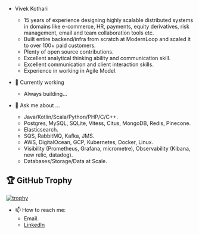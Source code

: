 
- Vivek Kothari
  - 15 years of experience designing highly scalable distributed systems in domains like e-commerce, HR, payments, equity derivatives, risk management, email and team collaboration tools etc.
  - Built entire backend/infra from scratch at ModernLoop and scaled it to over 100+ paid customers.
  - Plenty of open source contributions.
  - Excellent analytical thinking ability and communication skill.
  - Excellent communication and client interaction skills.
  - Experience in working in Agile Model.

- 🌱 Currently working
  - Always building...

- 💬 Ask me about ...
  - Java/Kotlin/Scala/Python/PHP/C/C++.
  - Postgres, MySQL, SQLite, Vitess, Citus, MongoDB, Redis, Pinecone.
  - Elasticsearch.
  - SQS, RabbitMQ, Kafka, JMS.
  - AWS, DigitalOcean, GCP, Kubernetes, Docker, Linux.
  - Visibility (Prometheus, Grafana, micrometre), Observability (Kibana, new relic, datadog).
  - Databases/Storage/Data at Scale.

 <!-- <img src = "https://github-readme-stats.vercel.app/api?username=jsm-28415&&show_icons=true&title_color=ffffff&icon_color=bb2acf&text_color=daf7dc&bg_color=151515"> -->

## 🏆 GitHub Trophy
[![trophy](https://github-profile-trophy.vercel.app/?username=vivekkothari&column=8)](https://github-profile-trophy.vercel.app/?username=vivekkothari)

- 📫 How to reach me:
  - Email.
  - [LinkedIn](https://www.linkedin.com/in/vivekkothari/)
